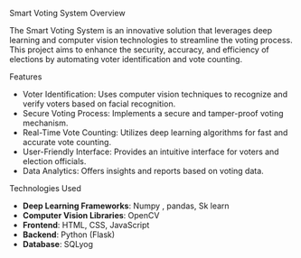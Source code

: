 Smart Voting System
Overview

The Smart Voting System is an innovative solution that leverages deep learning and computer vision technologies to streamline the voting process. This project aims to enhance the security, accuracy, and efficiency of elections by automating voter identification and vote counting.

Features

- Voter Identification: Uses computer vision techniques to recognize and verify voters based on facial recognition.
- Secure Voting Process: Implements a secure and tamper-proof voting mechanism.
- Real-Time Vote Counting: Utilizes deep learning algorithms for fast and accurate vote counting.
- User-Friendly Interface: Provides an intuitive interface for voters and election officials.
- Data Analytics: Offers insights and reports based on voting data.

Technologies Used

- **Deep Learning Frameworks**: Numpy , pandas, Sk learn
- **Computer Vision Libraries**: OpenCV
- **Frontend**: HTML, CSS, JavaScript
- **Backend**: Python (Flask)
- **Database**: SQLyog

